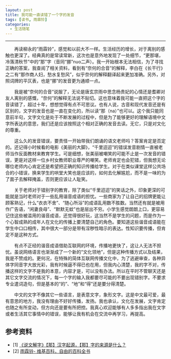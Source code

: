 ```yaml
---
layout: post
title: 我可能一直读错了一个字的发音
tags: [读书, 雨霖铃]
categories:
  - 生活随笔
---
```


------

　　再读柳永的“雨霖铃”，感觉和以前大不一样。生活经历的增长，对于离别的感触也更深了。经典真的是常读常新，这次也是意外地发现了一处细节，“更那堪，冷落清秋节”中的“那”字（音同“挪”nuo二声）。我一开始根本无法相信，为了寻找正确的答案，我查阅了相关资料，看到有“奈何的合音”的解释，李白在《长干行》之二有“那作商人妇，愁水复愁风”，似乎奈何的解释翻译起来更加准确。另外，对照词牌的平仄表，也是“挪”的发音更为通顺一点。

　　我是被“奈何的合音”说服了，无论是唐玄宗雨中思念杨贵妃的心情还是耆卿对友人离别的感慨，“奈何”的解释无法说不贴切。这也意味着我可能一直把这个字的音读错了，超过十年，想想觉得有点不可思议。也有人说，古音和现代发音还是有区别的，文字的发音也是一直在变化的，所以读“那（na）”也可以。这个我只能同意前半句，文字文化是处于不断发展的过程中，但是为了能够更好的理解语境中文字所表达的意思，我们还是应该按照这个相对正确的发音去读。无它，只是对文化的尊重。

　　这么久的发音错误，要责怪一开始带我们朗诵的语文老师吗？答案肯定是否定的。还记得小时候看的电影《美丽的大脚》，“千里迢迢”的错误发音剧情一直被老师当作反面教材来教育学生。可是细想，张美丽被嘲笑的可能不止是一次发音的错误，更是对这样一位乡村女教师职业尊严的嘲笑。老师肯定也会犯错，但我想无论哪位老师内心肯定还是希望把正确的知识传播给学生。对于在类似课堂这样公共场合的小错误，换来学生的哄堂大笑也是应该的，如何去化解尴尬，而不是一味的为了面子去解释掩盖，否则更应该让人耻笑。

　　关于老师对于错别字的教育，除了类似“千里迢迢”的笑话之外，印象更深的可能就是当时老师对于一些乱用谐音成语的担忧。一些商家为了让自己的招牌更能让顾客熟记，什么“衣衣不舍”、“随心所浴”的成语乱用数不胜数。当然还有就是被用作广告语，“闲妻良母”、“默默无蚊”也是层出不穷。小学生感觉朗朗上口，更容易记住这些被滥用的谐音成语，还觉得很好玩，这当然不是学生的问题，而是作为一个心智成熟的成年人在文化的传播上要清楚自己的角色。要知道这些谐音成语能在学生中口口相传，其中很大一部分是带有淫秽性暗示的表达。性知识要传播，但肯定不是这种方式。

　　有点不正经的谐音成语借助互联网的环境，传播地更快了，这让人无法不担忧。虽说网络语言也渐渐成了一个新的“文化领地”，但是这种传播方式以及结果，我是不赞成的。更何况，在特殊的简体互联网传播文化中，为了逃避审查，各种异体字同音字大放光彩，我有时候逼不得已也在用，但我内心清楚，我的字不对，传播这样的文字不是我的本意，内容才是，可以没有办法。所以在平时不管聊天还是其它文字交流的情况下，每一个字的输入我都要尽可能的不要出现错别字。不要求专业遣词造句，但是基本的“的”、“地”和“得”还是要分得清楚。

　　中文的文字不像其它一些语言，是表意文字，象形文字。这是中文最可爱，最有意思的地方，我没有理由不好好传播，发扬。我也承认，文化在发展，文字肯定也随之有所变动，但方向还是要有所把控。我真心欢迎能够有人多多指出我在文字或者生活其它事情中的错误，能够让我有机会在交流中再学习，再提高。

## 参考资料

- [1] [《说文解字》【那】汉字起源，【那】字的来源是什么？](https://zidian.wenku1.com/那/qiyuan.shtml)
- [2] [雨霖铃- 维基百科，自由的百科全书](https://zh.wikipedia.org/wiki/%E9%9B%A8%E9%9C%96%E9%93%83)
